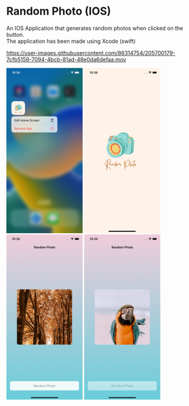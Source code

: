 # Random Photo (IOS)
An IOS Application that generates random photos when clicked on the button.<br>
The application has been made using Xcode (swift)

https://user-images.githubusercontent.com/86314754/205700179-7cfb5159-7094-4bcb-81ad-48e0da6defaa.mov


<img src="Screenshots/s1.png" width=200px>  <img src="Screenshots/s2.png" width=200px> <img src="Screenshots/s3.png" width=200px>  <img src="Screenshots/s4.png" width=200px>
